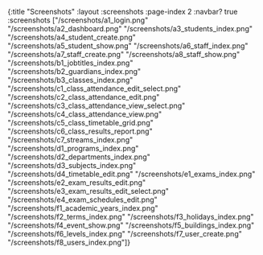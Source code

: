 {:title "Screenshots"
 :layout :screenshots
:page-index 2
:navbar? true
:screenshots 
	["/screenshots/a1_login.png"
	"/screenshots/a2_dashboard.png"
	"/screenshots/a3_students_index.png"
	"/screenshots/a4_student_create.png"
	"/screenshots/a5_student_show.png"
	"/screenshots/a6_staff_index.png"
	"/screenshots/a7_staff_create.png"
	"/screenshots/a8_staff_show.png"
	"/screenshots/b1_jobtitles_index.png"
	"/screenshots/b2_guardians_index.png"
	"/screenshots/b3_classes_index.png"
	"/screenshots/c1_class_attendance_edit_select.png"
	"/screenshots/c2_class_attendance_edit.png"
	"/screenshots/c3_class_attendance_view_select.png"
	"/screenshots/c4_class_attendance_view.png"
	"/screenshots/c5_class_timetable_grid.png"
	"/screenshots/c6_class_results_report.png"
	"/screenshots/c7_streams_index.png"
	"/screenshots/d1_programs_index.png"
	"/screenshots/d2_departments_index.png"
	"/screenshots/d3_subjects_index.png"
	"/screenshots/d4_timetable_edit.png"
	"/screenshots/e1_exams_index.png"
	"/screenshots/e2_exam_results_edit.png"
	"/screenshots/e3_exam_results_edit_select.png"
	"/screenshots/e4_exam_schedules_edit.png"
	"/screenshots/f1_academic_years_index.png"
	"/screenshots/f2_terms_index.png"
	"/screenshots/f3_holidays_index.png"
	"/screenshots/f4_event_show.png"
	"/screenshots/f5_buildings_index.png"
	"/screenshots/f6_levels_index.png"
	"/screenshots/f7_user_create.png"
	"/screenshots/f8_users_index.png"]}

<!-- <div id="screenshots">

  {% for shot in site.data.photos %}
	<a class="demo" href="{{site.baseurl}}{{ shot }}" data-lightbox="gallery">

	  <img class="example-image" src="{{site.baseurl}}{{ shot }}" alt="{{ shot }}">

	</a>
	{% endfor %}
</div> -->
